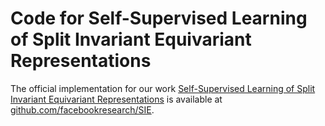 # Code for Self-Supervised Learning of Split Invariant Equivariant Representations

The official implementation for our work [Self-Supervised Learning of Split Invariant Equivariant Representations](https://arxiv.org/abs/2302.10283) is available at [github.com/facebookresearch/SIE](https://github.com/facebookresearch/SIE).
